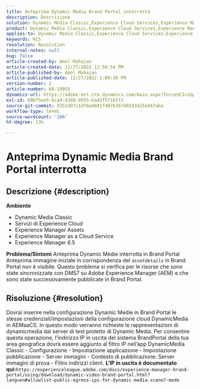 ```yaml
---
title: Anteprima Dynamic Media Brand Portal interrotta
description: Descrizione
solution: Dynamic Media Classic,Experience Cloud Services,Experience Manager,Experience Manager as a Cloud Service
product: Dynamic Media Classic,Experience Cloud Services,Experience Manager,Experience Manager as a Cloud Service
applies-to: Dynamic Media Classic,Experience Cloud Services,Experience Manager Assets,Experience Manager as a Cloud Service,Experience Manager 6.5
keywords: KCS
resolution: Resolution
internal-notes: null
bug: false
article-created-by: Amol Mahajan
article-created-date: 12/27/2022 12:56:54 PM
article-published-by: Amol Mahajan
article-published-date: 12/27/2022 1:09:38 PM
version-number: 2
article-number: KA-19955
dynamics-url: https://adobe-ent.crm.dynamics.com/main.aspx?forceUCI=1&pagetype=entityrecord&etn=knowledgearticle&id=5a3787ef-e585-ed11-81ad-6045bd0067ea
exl-id: 09bf5ee5-6ca9-4288-9955-ba42f571b5f3
source-git-commit: 9352d97c1d70a4041f4076367d0243425a947aba
workflow-type: tm+mt
source-wordcount: '166'
ht-degree: 13%

---
```


# Anteprima Dynamic Media Brand Portal interrotta

## Descrizione {#description}

<b>Ambiente</b>
- Dynamic Media Classic
- Servizi di Experience Cloud
- Experience Manager Assets
- Experience Manager as a Cloud Service
- Experience Manager 6.5



<b>Problema/Sintomi</b>
Anteprima Dynamic Medie interrotta in Brand Portal Anteprima immagine iniziale in corrispondenza del `assetdetails` in Brand Portal non è visibile. Questo problema si verifica per le risorse che sono state sincronizzate con DMS7 su Adobe Experience Manager (AEM) e che sono state successivamente pubblicate in Brand Portal.


## Risoluzione {#resolution}


Dovrai inserire nella configurazione Dynamic Medie in Brand Portal le stesse credenziali/impostazioni della configurazione cloud DynamicMedia in AEMaaCS. In questo modo verranno richieste le rappresentazioni di dynamicmedia dal server di test protetto di Dynamic Media. Per consentire questa operazione, l’indirizzo IP in uscita del sistema BrandPortal della tua area geografica dovrà essere aggiunto al filtro IP nell’app DynamicMedia Classic - Configurazione - Impostazione applicazione - Impostazione pubblicazione - Server immagini - Contesto di pubblicazione: Server immagini di prova - Filtro indirizzi client. <b>L’IP in uscita è documentato qui:</b>`https://experienceleague.adobe.com/docs/experience-manager-brand-portal/using/download/dynamic-video-brand-portal.html?lang=en#allowlist-public-egress-ips-for-dynamic-media-scene7-mode`
